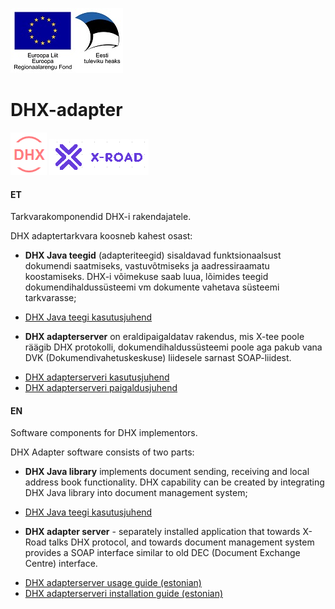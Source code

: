![](docs/EL_Regionaalarengu_Fond_horisontaalne.jpg)

# DHX-adapter

![](docs/DHX.PNG)  ![](docs/X-ROAD.PNG)

#### ET

Tarkvarakomponendid DHX-i rakendajatele.

DHX adaptertarkvara koosneb kahest osast:

- __DHX Java teegid__ (adapteriteegid) sisaldavad funktsionaalsust dokumendi saatmiseks, vastuvõtmiseks ja aadressiraamatu koostamiseks. DHX-i võimekuse saab luua, lõimides teegid dokumendihaldussüsteemi vm dokumente vahetava süsteemi tarkvarasse;
* [DHX Java teegi kasutusjuhend](docs/java-teegid-kasutusjuhend.md)

- __DHX adapterserver__ on eraldipaigaldatav rakendus, mis X-tee poole räägib DHX protokolli, dokumendihaldussüsteemi poole aga pakub vana DVK (Dokumendivahetuskeskuse) liidesele sarnast SOAP-liidest.
* [DHX adapterserveri kasutusjuhend](docs/adapter-server-kasutusjuhend.md)
* [DHX adapterserveri paigaldusjuhend](docs/adapter-server-paigaldusjuhend.md)



#### EN

Software components for DHX implementors.

DHX Adapter software consists of two parts:

- __DHX Java library__ implements document sending, receiving and local address book functionality. DHX capability can be created by integrating DHX Java library into document management system;
* [DHX Java teegi kasutusjuhend](docs/java-library-usage-guide.md)

- __DHX adapter server__ - separately installed application that towards X-Road talks DHX protocol, and towards document management system provides a SOAP interface similar to old DEC (Document Exchange Centre) interface.
* [DHX adapterserver usage guide (estonian)](docs/adapter-server-kasutusjuhend.md)
* [DHX adapterserveri installation guide (estonian)](docs/adapter-server-paigaldusjuhend.md)


